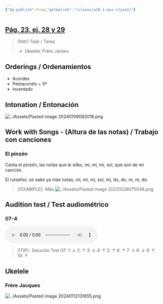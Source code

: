 ```yaml
---
{"dg-publish":true,"permalink":"/clases/w16-1-mus-clase2/"}
---
```




<div class=slide>

## [Pág. 23, ej. 28 y 29](https://www.blinklearning.com/v/1703163655/themes/tmpux/launch.php?theme=tmpux#activity/4239478/65132310/421303490)

</div>
<div class=slide>

> [!tldr] Task / Tarea
> - Ukelele: Frére Jackes

</div>
<div class=slide>

## Orderings / Ordenamientos

- Acordes
- Pentacordio + 5ª
- Inventado

</div>
 
<div class=slide>

## Intonation / Entonación

![../Assets/Pasted image 20240109092018.png](/img/user/Assets/Pasted%20image%2020240109092018.png)

</div>

<div class=slide>

## Work with Songs - (Altura de las notas) / Trabajo con canciones

### El pinzón

Canta el pinzón, las notas que le silbo,
mi, mi, mi, sol, que son de mi canción.

El ruiseñor, se sabe ya más notas,
mi, mi, mi, sol, mi, do, do, re, re, do.

>[!EXAMPLE]- Más
> ![../Assets/Pasted image 20231028075048.png](/img/user/Assets/Pasted%20image%2020231028075048.png)

</div>
 
<div class=slide>

## Audition test / Test audiométrico

### 07-4

<audio src="https://docs.google.com/uc?export=download&id=1OW7J7Tt6aa3aBE-MiLeNGitk1FKC4icG" controls></audio>

> [!TIP]- Solución
>Test 07: 1: ↓   2: ↑    3: ↓    4: ↑    5: ↑    6: ↑    7: ↓    8: ↓    9: ↑    10: ↑

</div> 
<div class=slide>

## Ukelele

</div>
<div class="slide">

### Frére Jacques

![../Assets/Pasted image 20240112131655.png](/img/user/Assets/Pasted%20image%2020240112131655.png)

</div>




